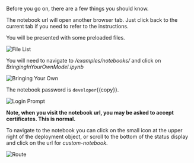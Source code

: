 Before you go on, there are a few things you should know.

The notebook url will open another browser tab.
Just click back to the current tab if you need to refer to the instructions.

You will be presented with some preloaded files.

![File List](./certifai-notebook/assets/02-notebook-files.png)

You will need to navigate to _/examples/notebooks/_ and click on _BringingInYourOwnModel.ipynb_

![Bringing Your Own](./certifai-notebook/assets/02-bringing-your-own.png)

The notebook password is ``developer``{{copy}}.

![Login Prompt](./certifai-notebook/assets/02-notebook-login-prompt.png)

**Note, when you visit the notebook url, you may be asked to accept certificates. This is normal.**

To navigate to the notebook you can click on the small icon at the upper right of the
deployment object, or scroll to the bottom of the status display and click on the url for _custom-notebook_.

![Route](./certifai-notebook/assets/02-route-to-notebook.png)
